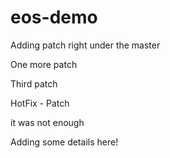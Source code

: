 # eos-demo

Adding patch right under the master

One more patch

Third patch

HotFix - Patch

it was not enough

Adding some details here!
